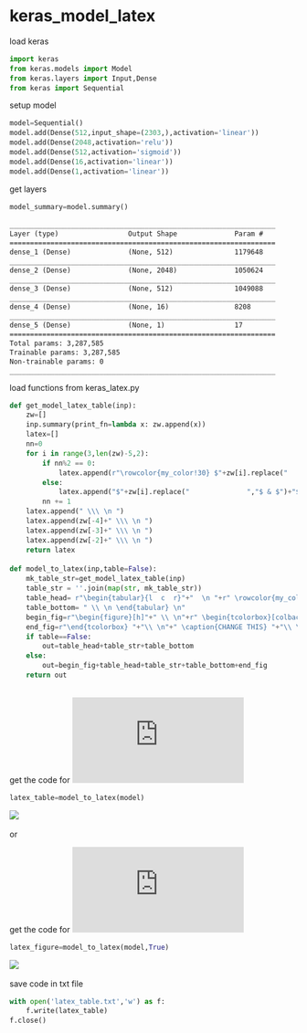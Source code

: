 # keras_model_latex

load keras
```python
import keras
from keras.models import Model
from keras.layers import Input,Dense
from keras import Sequential
```

setup model
```python
model=Sequential()
model.add(Dense(512,input_shape=(2303,),activation='linear'))
model.add(Dense(2048,activation='relu'))
model.add(Dense(512,activation='sigmoid'))
model.add(Dense(16,activation='linear'))
model.add(Dense(1,activation='linear'))
```

get layers
```python
model_summary=model.summary()
```

    _________________________________________________________________
    Layer (type)                 Output Shape              Param #   
    =================================================================
    dense_1 (Dense)              (None, 512)               1179648   
    _________________________________________________________________
    dense_2 (Dense)              (None, 2048)              1050624   
    _________________________________________________________________
    dense_3 (Dense)              (None, 512)               1049088   
    _________________________________________________________________
    dense_4 (Dense)              (None, 16)                8208      
    _________________________________________________________________
    dense_5 (Dense)              (None, 1)                 17        
    =================================================================
    Total params: 3,287,585
    Trainable params: 3,287,585
    Non-trainable params: 0
    _________________________________________________________________


load functions from keras_latex.py
```python
def get_model_latex_table(inp):
    zw=[]
    inp.summary(print_fn=lambda x: zw.append(x))
    latex=[]
    nn=0
    for i in range(3,len(zw)-5,2):
        if nn%2 == 0:
            latex.append(r"\rowcolor{my_color!30} $"+zw[i].replace("              ","$ & $")+"$ \\\ \n ")
        else:
            latex.append("$"+zw[i].replace("              ","$ & $")+"$ \\\ \n ")
        nn += 1
    latex.append(" \\\ \n ")
    latex.append(zw[-4]+" \\\ \n ")
    latex.append(zw[-3]+" \\\ \n ")
    latex.append(zw[-2]+" \\\ \n ")
    return latex
        
def model_to_latex(inp,table=False):
    mk_table_str=get_model_latex_table(inp)
    table_str = ''.join(map(str, mk_table_str))
    table_head= r"\begin{tabular}{l  c  r}"+"  \n "+r" \rowcolor{my_color!60} Layer (type) &  Output Shape & Param $N_o$ \\"+" \n "+r" \hline \hline \\"+" \n" 
    table_bottom= " \\ \n \end{tabular} \n"
    begin_fig=r"\begin{figure}[h]"+" \\ \n"+r" \begin{tcolorbox}[colback=my_color!10,colframe=my_color!50!black,fonttitle=\bfseries, title=\scriptsize{Figure~\ref{tab:CHANGE NUMBER}: Model 1}, halign=center]"+"\\ \n"
    end_fig=r"\end{tcolorbox} "+"\\ \n"+" \caption{CHANGE THIS} "+"\\ \n"+r" \label{tab:CHANGE NUMBER} "+"\\ \n"+" \end{figure}"+"\\ \n"
    if table==False:
        out=table_head+table_str+table_bottom
    else:
        out=begin_fig+table_head+table_str+table_bottom+end_fig
    return out
        
```

get the code for ![latex table](https://github.com/ambader/keras_model_latex/blob/main/latex_table.pdf)

```python
latex_table=model_to_latex(model)
```
<img src="https://user-images.githubusercontent.com/42641926/111282970-dc79db80-863e-11eb-8964-810e7807c2b8.png" width="150">

or

get the code for ![latex figure](https://github.com/ambader/keras_model_latex/blob/main/latex_figure.pdf)
```python
latex_figure=model_to_latex(model,True)
```
<img src="https://user-images.githubusercontent.com/42641926/111282466-52317780-863e-11eb-91e0-15b3e8acff54.png" width="150">

save code in txt file
```python
with open('latex_table.txt','w') as f:
    f.write(latex_table)
f.close()
```
